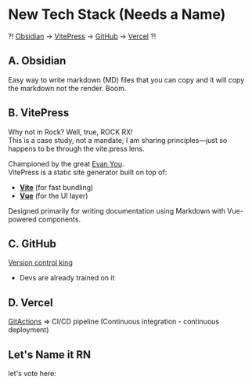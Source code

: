 #  New Tech Stack (Needs a Name)

?! [Obsidian](https://obsidian.md/) -> [VitePress](https://vitepress.dev/) → [GitHub](https://github.com/) → [Vercel](https://vercel.com/) ?!

## A. Obsidian

Easy way to write markdown (MD) files that you can copy and it will copy the markdown not the render. Boom. 

## B. VitePress

Why not in Rock? Well, true, ROCK RX!  
This is a case study, not a mandate; I am sharing principles—just so happens to be through the vite.press lens. 

Championed by the great [Evan You](https://twitter.com/youyuxi).  
VitePress is a static site generator built on top of:

- **[Vite](https://vitejs.dev/)** (for fast bundling)  
- **[Vue](https://vuejs.org/)** (for the UI layer)  

Designed primarily for writing documentation using Markdown with Vue-powered components.

## C. GitHub

[Version control king](https://github.com/)  
+ Devs are already trained on it

## D. Vercel 

[GitActions](https://vercel.com/) => CI/CD pipeline (Continuous integration - continuous deployment)

## Let's Name it RN

let's vote here: 

